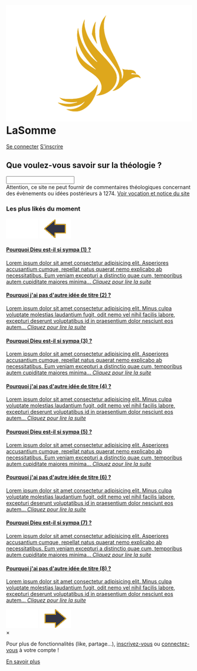 <!DOCTYPE html>
<html lang="fr">

<head>
    <meta charset="UTF-8">
    <meta http-equiv="X-UA-Compatible" content="IE=edge">
    <meta name="viewport" content="width=device-width, initial-scale=1.0">
    <link rel="stylesheet" href="newstyle.css">
    <link rel="preconnect" href="https://fonts.googleapis.com">
    <link rel="preconnect" href="https://fonts.gstatic.com" crossorigin>
    <link href="https://fonts.googleapis.com/css2?family=Lora&family=Ysabeau&display=swap" rel="stylesheet">
    <link rel="shortcut icon" href="logoiseau2.png" />
    <title>LaSomme</title>
</head>

<body>
    <div class="bandeau">
        <h1><img class="imglogo" src="logoiseau2.svg" alt="logo"></img> LaSomme</h1>
        <div class="login">
            <a class="loginbtn" href="connexion/index.html">Se connecter</a>
            <a class="loginbtn" href="connexion/inscription.html">S'inscrire</a>
        </div>
    </div>
    <div class="animationsearch">
        <h2>Que voulez-vous savoir sur la théologie ?</h2>
        <div class="recherche">
            <input id="searchInput" class="searchbar input" type="text">
            <div id="nothing" class="nothing">Attention, ce site ne peut fournir de commentaires théologiques concernant
                des évènements ou idées postérieurs à 1274. <a href="vocation.html" class="learnmore">Voir vocation et
                    notice du site</a></div>
            <div class="propPosition" id="suggestion"></div>
            <a class="affPlus" id="showAllButton" style="display: none;">Afficher tout</a>
        </div>
    </div>
    <div class="bestof">
        <h3>Les plus likés du moment</h3>
        <div class="propositionslist">
            <img class="fleche fleche_remplacement cache" id="bouton-cacheUn" src="flechelecache.png" <body
                oncontextmenu='return false;' onkeydown='return false;' onmousedown='return false;'>
</body>
<a class="fleche" id="bouton-precedent" onclick="precedentTexte()"><img src="flecheleft.png" alt="vers la gauche"></a>
<a href="resultat.html" id="texte1" class="meilleurs visible">
    <h4>Pourquoi Dieu est-il si sympa (1) ?</h4>
    <p>Lorem ipsum dolor sit amet consectetur adipisicing elit. Asperiores accusantium cumque, repellat
        natus quaerat nemo explicabo ab necessitatibus. Eum veniam excepturi a distinctio quae cum,
        temporibus autem cupiditate maiores minima... <em>Cliquez pour lire la suite</em>
    </p>
</a>
<a href="resultat.html" id="texte2" class="meilleurs visible">
    <h4>Pourquoi j'ai pas d'autre idée de titre (2) ?</h4>
    <p>Lorem ipsum dolor sit amet consectetur adipisicing elit. Minus culpa voluptate molestias laudantium
        fugit, odit nemo vel nihil facilis labore, excepturi deserunt voluptatibus id in praesentium dolor
        nesciunt eos autem... <em>Cliquez pour lire la suite</em>
    </p>
</a>

<a href="resultat.html" id="texte3" class="meilleurs">
    <h4>Pourquoi Dieu est-il si sympa (3) ?</h4>
    <p>Lorem ipsum dolor sit amet consectetur adipisicing elit. Asperiores accusantium cumque, repellat
        natus quaerat nemo explicabo ab necessitatibus. Eum veniam excepturi a distinctio quae cum,
        temporibus autem cupiditate maiores minima... <em>Cliquez pour lire la suite</em>
    </p>
</a>
<a href="resultat.html" id="texte4" class="meilleurs">
    <h4>Pourquoi j'ai pas d'autre idée de titre (4) ?</h4>
    <p>Lorem ipsum dolor sit amet consectetur adipisicing elit. Minus culpa voluptate molestias laudantium
        fugit, odit nemo vel nihil facilis labore, excepturi deserunt voluptatibus id in praesentium dolor
        nesciunt eos autem... <em>Cliquez pour lire la suite</em>
    </p>
</a>

<a href="resultat.html" id="texte5" class="meilleurs">
    <h4>Pourquoi Dieu est-il si sympa (5) ?</h4>
    <p>Lorem ipsum dolor sit amet consectetur adipisicing elit. Asperiores accusantium cumque, repellat
        natus quaerat nemo explicabo ab necessitatibus. Eum veniam excepturi a distinctio quae cum,
        temporibus autem cupiditate maiores minima... <em>Cliquez pour lire la suite</em>
    </p>
</a>
<a href="resultat.html" id="texte6" class="meilleurs">
    <h4>Pourquoi j'ai pas d'autre idée de titre (6) ?</h4>
    <p>Lorem ipsum dolor sit amet consectetur adipisicing elit. Minus culpa voluptate molestias laudantium
        fugit, odit nemo vel nihil facilis labore, excepturi deserunt voluptatibus id in praesentium dolor
        nesciunt eos autem... <em>Cliquez pour lire la suite</em>
    </p>
</a>

<a href="resultat.html" id="texte7" class="meilleurs">
    <h4>Pourquoi Dieu est-il si sympa (7) ?</h4>
    <p>Lorem ipsum dolor sit amet consectetur adipisicing elit. Asperiores accusantium cumque, repellat
        natus quaerat nemo explicabo ab necessitatibus. Eum veniam excepturi a distinctio quae cum,
        temporibus autem cupiditate maiores minima... <em>Cliquez pour lire la suite</em>
    </p>
</a>
<a href="resultat.html" id="texte8" class="meilleurs">
    <h4>Pourquoi j'ai pas d'autre idée de titre (8) ?</h4>
    <p>Lorem ipsum dolor sit amet consectetur adipisicing elit. Minus culpa voluptate molestias laudantium
        fugit, odit nemo vel nihil facilis labore, excepturi deserunt voluptatibus id in praesentium dolor
        nesciunt eos autem... <em>Cliquez pour lire la suite</em>
    </p>
</a>
<img class="fleche fleche_remplacement cache" id="bouton-cacheDeux" src="flechelecache.png" <body
    oncontextmenu='return false;' onkeydown='return false;' onmousedown='return false;'></body>
<a class="fleche" id="bouton-suivant" onclick="suivantTexte()"><img src="flecheright.png" alt="vers la droite"></a>
</div>

</div>

<div class="login-popup" id="login-popup">
    <a class="close" id="Close">&times</a>
    <p class="invitation">Pour plus de fonctionnalités (like, partage...), <a class="connect"
            href="connexion/inscription.html">inscrivez-vous</a> ou <a class="connect"
            href="connexion/index.html">connectez-vous</a> à votre compte !</p>
</div>

<script src="moteur.js"></script>

<footer>
    <a class="learnmore" href="vocation.html">En savoir plus</a>
</footer>

</body>

</html>